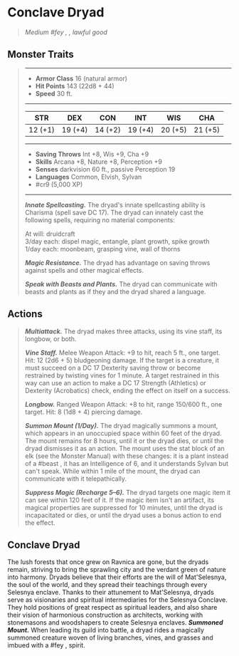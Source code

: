 # Conclave Dryad
>*Medium #fey , , lawful good*
## Monster Traits
>___
>- **Armor Class** 16 (natural armor)
>- **Hit Points** 143 (22d8 + 44)
>- **Speed** 30 ft.
>___
>|STR|DEX|CON|INT|WIS|CHA|
>|:---:|:---:|:---:|:---:|:---:|:---:|
>|12 (+1)|19 (+4)|14 (+2)|19 (+4)|20 (+5)|21 (+5)|
>___
>- **Saving Throws** Int +8, Wis +9, Cha +9
>- **Skills** Arcana +8, Nature +8, Perception +9
>- **Senses** darkvision 60 ft., passive Perception 19
>- **Languages** Common, Elvish, Sylvan
>- #cr9 (5,000 XP)
>___
>***Innate Spellcasting.*** The dryad's innate spellcasting ability is Charisma (spell save DC 17). The dryad can innately cast the following spells, requiring no material components:  
>
>At will: druidcraft  
>3/day each: dispel magic, entangle, plant growth, spike growth  
>1/day each: moonbeam, grasping vine, wall of thorns  
>
>
>***Magic Resistance.*** The dryad has advantage on saving throws against spells and other magical effects.  
>
>***Speak with Beasts and Plants.*** The dryad can communicate with beasts and plants as if they and the dryad shared a language.  
>
## Actions
>***Multiattack.*** The dryad makes three attacks, using its vine staff, its longbow, or both.  
>
>***Vine Staff.*** Melee Weapon Attack: +9 to hit, reach 5 ft., one target. Hit: 12 (2d6 + 5) bludgeoning damage. If the target is a creature, it must succeed on a DC 17 Dexterity saving throw or become restrained by twisting vines for 1 minute. A target restrained in this way can use an action to make a DC 17 Strength (Athletics) or Dexterity (Acrobatics) check, ending the effect on itself on a success.  
>
>***Longbow.*** Ranged Weapon Attack: +8 to hit, range 150/600 ft., one target. Hit: 8 (1d8 + 4) piercing damage.  
>
>***Summon Mount (1/Day).*** The dryad magically summons a mount, which appears in an unoccupied space within 60 feet of the dryad. The mount remains for 8 hours, until it or the dryad dies, or until the dryad dismisses it as an action. The mount uses the stat block of an elk (see the Monster Manual) with these changes: it is a plant instead of a #beast , it has an Intelligence of 6, and it understands Sylvan but can't speak. While within 1 mile of the mount, the dryad can communicate with it telepathically.  
>
>***Suppress Magic (Recharge 5–6).*** The dryad targets one magic item it can see within 120 feet of it. If the magic item isn't an artifact, its magical properties are suppressed for 10 minutes, until the dryad is incapacitated or dies, or until the dryad uses a bonus action to end the effect.
## Conclave Dryad
The lush forests that once grew on Ravnica are gone, but the dryads remain, striving to bring the sprawling city and the verdant green of nature into harmony. Dryads believe that their efforts are the will of Mat'Selesnya, the soul of the world, and they spread their teachings through every Selesnya enclave.
Thanks to their attunement to Mat'Selesnya, dryads serve as visionaries and spiritual intermediaries for the Selesnya Conclave. They hold positions of great respect as spiritual leaders, and also share their vision of harmonious construction as architects, working with stonemasons and woodshapers to create Selesnya enclaves.
***Summoned Mount.*** When leading its guild into battle, a dryad rides a magically summoned creature woven of living branches, vines, and grasses and imbued with a #fey ,  spirit.